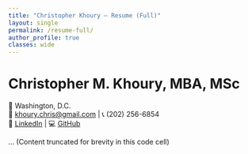 ```yaml
---
title: "Christopher Khoury – Resume (Full)"
layout: single
permalink: /resume-full/
author_profile: true
classes: wide
---
```


# Christopher M. Khoury, MBA, MSc  
📍 Washington, D.C.  
📧 [khoury.chris@gmail.com](mailto:khoury.chris@gmail.com) | 📞 (202) 256-6854  
🔗 [LinkedIn](https://linkedin.com/in/christopherkhoury) | 💻 [GitHub](https://github.com/khourycm)

... (Content truncated for brevity in this code cell)